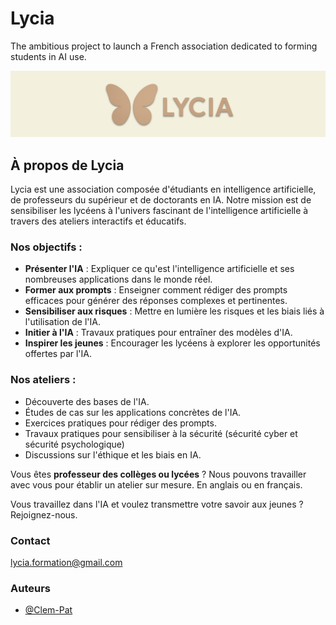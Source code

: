 # Lycia

The ambitious project to launch a French association dedicated to forming students in AI use.

<picture>
  <source srcset="./Resources/Lycia_dark_cover.png" media="(prefers-color-scheme: dark)">
  <source srcset="./Resources/Lycia_beige_cover.png" media="(prefers-color-scheme: light)">
  <img src="./Resources/Lycia_beige_cover.png" alt="Lycia cover">
</picture>

## À propos de Lycia

Lycia est une association composée d'étudiants en intelligence artificielle, de professeurs du supérieur et de doctorants en IA. Notre mission est de sensibiliser les lycéens à l'univers fascinant de l'intelligence artificielle à travers des ateliers interactifs et éducatifs.

### Nos objectifs :
- **Présenter l'IA** : Expliquer ce qu'est l'intelligence artificielle et ses nombreuses applications dans le monde réel.
- **Former aux prompts** : Enseigner comment rédiger des prompts efficaces pour générer des réponses complexes et pertinentes.
- **Sensibiliser aux risques** : Mettre en lumière les risques et les biais liés à l'utilisation de l'IA.
- **Initier à l'IA** : Travaux pratiques pour entraîner des modèles d'IA.
- **Inspirer les jeunes** : Encourager les lycéens à explorer les opportunités offertes par l'IA.

### Nos ateliers :
- Découverte des bases de l'IA.
- Études de cas sur les applications concrètes de l'IA.
- Exercices pratiques pour rédiger des prompts.
- Travaux pratiques pour sensibiliser à la sécurité (sécurité cyber et sécurité psychologique)
- Discussions sur l'éthique et les biais en IA.

Vous êtes **professeur des collèges ou lycées** ? Nous pouvons travailler avec vous pour établir un atelier sur mesure. En anglais ou en français.

Vous travaillez dans l'IA et voulez transmettre votre savoir aux jeunes ? Rejoignez-nous. 

### Contact

lycia.formation@gmail.com 


### Auteurs

- [@Clem-Pat](https://www.github.com/Clem-Pat)

